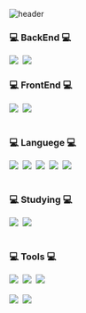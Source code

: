
<!--
**hjgel/hjgel** is a ✨ _special_ ✨ repository because its `README.md` (this file) appears on your GitHub profile.
<!--타이틀 부분-->
![header](https://capsule-render.vercel.app/api?height=350&text=HyunJun%20World!&desc=Inha%20Technical%20College%20Department%20of%20Computer%20Science%20and%20Engineering&descAlignY=80&type=rect&color=gradient)



<!--내용 부분-->
<h3>💻 BackEnd 💻</h3>
<div>
  <img src="https://img.shields.io/badge/DJANGO-%23092E20?style=for-the-badge&logo=Django&logoColor=green&color=white" />&nbsp
  <img src="https://img.shields.io/badge/SPRING-%236DB33F?style=for-the-badge&logo=Spring&logoColor=green&color=white" />&nbsp
</div>

<h3>💻 FrontEnd 💻</h3>
<div>
  <img src="https://img.shields.io/badge/html5-E34F26.svg?style=for-the-badge&logo=html5&logoColor=white" />&nbsp
  <img src="https://img.shields.io/badge/css3-1572B6.svg?style=for-the-badge&logo=css3&logoColor=white" />&nbsp
</div>

<br>

<h3>💻 Languege 💻</h3>
<div>
  <img src="https://img.shields.io/badge/JAVA-007396?style=for-the-badge&logo=Java&logoColor=white">&nbsp
  <img src="https://img.shields.io/badge/PYTHON-%233776AB?style=for-the-badge&logo=python&logoColor=orange&color=3670A0">&nbsp
  <img src="https://img.shields.io/badge/C-%23A8B9CC?style=for-the-badge&logo=C&logoColor=white&color=150458"/>&nbsp
  <img src="https://img.shields.io/badge/javascript-F7DF1E.svg?style=for-the-badge&logo=javascript&logoColor=20232a" />&nbsp
  <img src="https://img.shields.io/badge/C%20SHARP-%23512BD4?style=for-the-badge&logo=C%23&logoColor=white&color=green" />&nbsp
</div>

<br>

<h3>💻 Studying 💻</h3>
<div>
 <img src="https://img.shields.io/badge/DJANGO-%23092E20?style=for-the-badge&logo=Django&logoColor=green&color=white" />&nbsp
 <img src="https://img.shields.io/badge/SPRING-%236DB33F?style=for-the-badge&logo=Spring&logoColor=green&color=white" />&nbsp
</div>

<br>

<h3>💻 Tools 💻</h3>
<div>
  <img src="https://img.shields.io/badge/git-F05033.svg?style=for-the-badge&logo=git&logoColor=white" />&nbsp
  <img src="https://img.shields.io/badge/github-181717.svg?style=for-the-badge&logo=github&logoColor=white" />&nbsp
  <img src="https://img.shields.io/badge/Notion-F3F3F3.svg?style=for-the-badge&logo=notion&logoColor=black" />&nbsp
</div>

<br>

<div>
  <img src="https://img.shields.io/badge/VSCode-2C2C32.svg?style=for-the-badge&logo=visual-studio-code&logoColor=22ABF3" />&nbsp
  <img src="https://img.shields.io/badge/Eclipse-2C2255?style=for-the-badge&logo=Eclipse%20IDE&logoColor=white">&nbsp
<!--   <img src="https://img.shields.io/badge/Colab-2C2C32.svg?style=for-the-badge&logo=googlecolab&logoColor=F9AB00" />&nbsp -->
</div>

